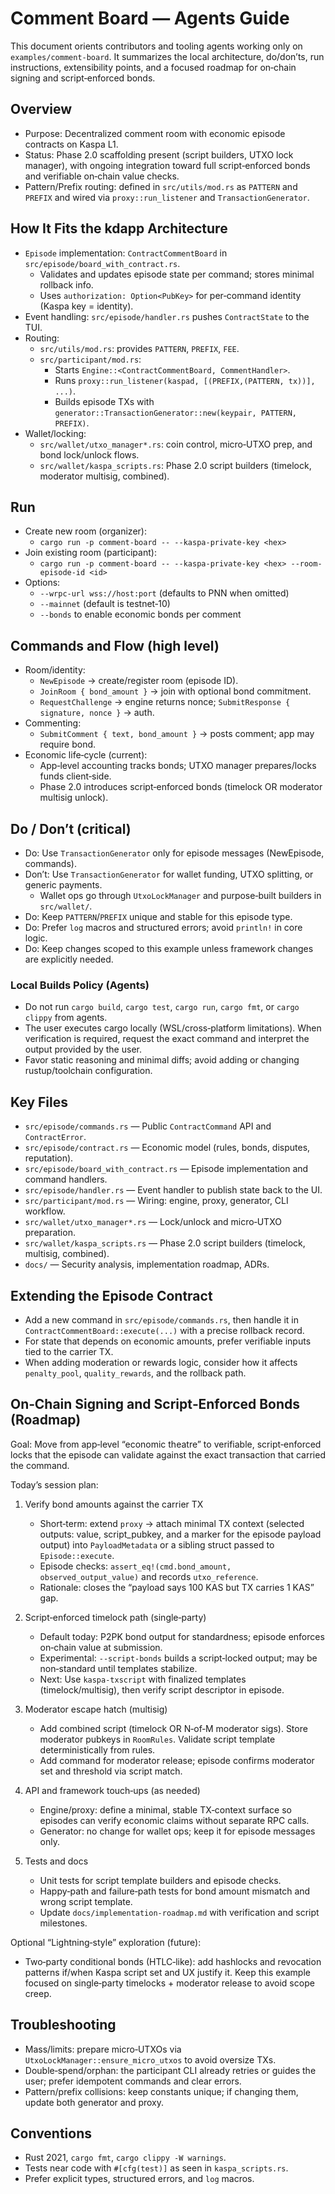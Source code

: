 # Comment Board — Agents Guide

This document orients contributors and tooling agents working only on `examples/comment-board`.
It summarizes the local architecture, do/don’ts, run instructions, extensibility points, and a
focused roadmap for on‑chain signing and script‑enforced bonds.

## Overview
- Purpose: Decentralized comment room with economic episode contracts on Kaspa L1.
- Status: Phase 2.0 scaffolding present (script builders, UTXO lock manager), with ongoing
  integration toward full script‑enforced bonds and verifiable on‑chain value checks.
- Pattern/Prefix routing: defined in `src/utils/mod.rs` as `PATTERN` and `PREFIX` and wired
  via `proxy::run_listener` and `TransactionGenerator`.

## How It Fits the kdapp Architecture
- `Episode` implementation: `ContractCommentBoard` in `src/episode/board_with_contract.rs`.
  - Validates and updates episode state per command; stores minimal rollback info.
  - Uses `authorization: Option<PubKey>` for per‑command identity (Kaspa key = identity).
- Event handling: `src/episode/handler.rs` pushes `ContractState` to the TUI.
- Routing:
  - `src/utils/mod.rs`: provides `PATTERN`, `PREFIX`, `FEE`.
  - `src/participant/mod.rs`:
    - Starts `Engine::<ContractCommentBoard, CommentHandler>`.
    - Runs `proxy::run_listener(kaspad, [(PREFIX,(PATTERN, tx))], ...)`.
    - Builds episode TXs with `generator::TransactionGenerator::new(keypair, PATTERN, PREFIX)`.
- Wallet/locking:
  - `src/wallet/utxo_manager*.rs`: coin control, micro‑UTXO prep, and bond lock/unlock flows.
  - `src/wallet/kaspa_scripts.rs`: Phase 2.0 script builders (timelock, moderator multisig, combined).

## Run
- Create new room (organizer):
  - `cargo run -p comment-board -- --kaspa-private-key <hex>`
- Join existing room (participant):
  - `cargo run -p comment-board -- --kaspa-private-key <hex> --room-episode-id <id>`
- Options:
  - `--wrpc-url wss://host:port` (defaults to PNN when omitted)
  - `--mainnet` (default is testnet‑10)
  - `--bonds` to enable economic bonds per comment

## Commands and Flow (high level)
- Room/identity:
  - `NewEpisode` → create/register room (episode ID).
  - `JoinRoom { bond_amount }` → join with optional bond commitment.
  - `RequestChallenge` → engine returns nonce; `SubmitResponse { signature, nonce }` → auth.
- Commenting:
  - `SubmitComment { text, bond_amount }` → posts comment; app may require bond.
- Economic life‑cycle (current):
  - App‑level accounting tracks bonds; UTXO manager prepares/locks funds client‑side.
  - Phase 2.0 introduces script‑enforced bonds (timelock OR moderator multisig unlock).

## Do / Don’t (critical)
- Do: Use `TransactionGenerator` only for episode messages (NewEpisode, commands).
- Don’t: Use `TransactionGenerator` for wallet funding, UTXO splitting, or generic payments.
  - Wallet ops go through `UtxoLockManager` and purpose‑built builders in `src/wallet/`.
- Do: Keep `PATTERN`/`PREFIX` unique and stable for this episode type.
- Do: Prefer `log` macros and structured errors; avoid `println!` in core logic.
- Do: Keep changes scoped to this example unless framework changes are explicitly needed.

### Local Builds Policy (Agents)
- Do not run `cargo build`, `cargo test`, `cargo run`, `cargo fmt`, or `cargo clippy` from agents.
- The user executes cargo locally (WSL/cross‑platform limitations). When verification is required, request the exact command and interpret the output provided by the user.
- Favor static reasoning and minimal diffs; avoid adding or changing rustup/toolchain configuration.

## Key Files
- `src/episode/commands.rs` — Public `ContractCommand` API and `ContractError`.
- `src/episode/contract.rs` — Economic model (rules, bonds, disputes, reputation).
- `src/episode/board_with_contract.rs` — Episode implementation and command handlers.
- `src/episode/handler.rs` — Event handler to publish state back to the UI.
- `src/participant/mod.rs` — Wiring: engine, proxy, generator, CLI workflow.
- `src/wallet/utxo_manager*.rs` — Lock/unlock and micro‑UTXO preparation.
- `src/wallet/kaspa_scripts.rs` — Phase 2.0 script builders (timelock, multisig, combined).
- `docs/` — Security analysis, implementation roadmap, ADRs.

## Extending the Episode Contract
- Add a new command in `src/episode/commands.rs`, then handle it in
  `ContractCommentBoard::execute(...)` with a precise rollback record.
- For state that depends on economic amounts, prefer verifiable inputs tied to the carrier TX.
- When adding moderation or rewards logic, consider how it affects `penalty_pool`,
  `quality_rewards`, and the rollback path.

## On‑Chain Signing and Script‑Enforced Bonds (Roadmap)
Goal: Move from app‑level “economic theatre” to verifiable, script‑enforced locks that the
episode can validate against the exact transaction that carried the command.

Today’s session plan:
1) Verify bond amounts against the carrier TX
   - Short‑term: extend `proxy` → attach minimal TX context (selected outputs: value, script_pubkey,
     and a marker for the episode payload output) into `PayloadMetadata` or a sibling struct passed
     to `Episode::execute`.
   - Episode checks: `assert_eq!(cmd.bond_amount, observed_output_value)` and records `utxo_reference`.
   - Rationale: closes the “payload says 100 KAS but TX carries 1 KAS” gap.

2) Script‑enforced timelock path (single‑party)
   - Default today: P2PK bond output for standardness; episode enforces on‑chain value at submission.
   - Experimental: `--script-bonds` builds a script‑locked output; may be non‑standard until templates stabilize.
   - Next: Use `kaspa-txscript` with finalized templates (timelock/multisig), then verify script descriptor in episode.

3) Moderator escape hatch (multisig)
   - Add combined script (timelock OR N‑of‑M moderator sigs). Store moderator pubkeys in
     `RoomRules`. Validate script template deterministically from rules.
   - Add command for moderator release; episode confirms moderator set and threshold via script match.

4) API and framework touch‑ups (as needed)
   - Engine/proxy: define a minimal, stable TX‑context surface so episodes can verify economic claims
     without separate RPC calls.
   - Generator: no change for wallet ops; keep it for episode messages only.

5) Tests and docs
   - Unit tests for script template builders and episode checks.
   - Happy‑path and failure‑path tests for bond amount mismatch and wrong script template.
   - Update `docs/implementation-roadmap.md` with verification and script milestones.

Optional “Lightning‑style” exploration (future):
- Two‑party conditional bonds (HTLC‑like): add hashlocks and revocation patterns if/when Kaspa
  script set and UX justify it. Keep this example focused on single‑party timelocks + moderator
  release to avoid scope creep.

## Troubleshooting
- Mass/limits: prepare micro‑UTXOs via `UtxoLockManager::ensure_micro_utxos` to avoid oversize TXs.
- Double‑spend/orphan: the participant CLI already retries or guides the user; prefer idempotent
  commands and clear errors.
- Pattern/prefix collisions: keep constants unique; if changing them, update both generator and proxy.

## Conventions
- Rust 2021, `cargo fmt`, `cargo clippy -W warnings`.
- Tests near code with `#[cfg(test)]` as seen in `kaspa_scripts.rs`.
- Prefer explicit types, structured errors, and `log` macros.
